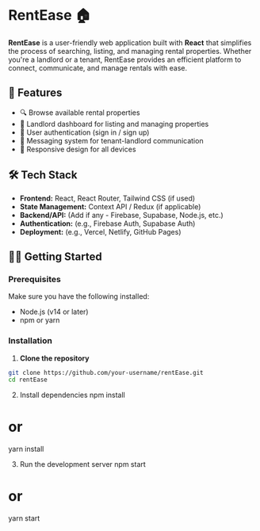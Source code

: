 # RentEase 🏠

**RentEase** is a user-friendly web application built with **React** that simplifies the process of searching, listing, and managing rental properties. Whether you're a landlord or a tenant, RentEase provides an efficient platform to connect, communicate, and manage rentals with ease.

## 🚀 Features

- 🔍 Browse available rental properties
- 🏡 Landlord dashboard for listing and managing properties
- 👥 User authentication (sign in / sign up)
- 💬 Messaging system for tenant-landlord communication
- 📱 Responsive design for all devices

## 🛠️ Tech Stack

- **Frontend:** React, React Router, Tailwind CSS (if used)
- **State Management:** Context API / Redux (if applicable)
- **Backend/API:** (Add if any - Firebase, Supabase, Node.js, etc.)
- **Authentication:** (e.g., Firebase Auth, Supabase Auth)
- **Deployment:** (e.g., Vercel, Netlify, GitHub Pages)

## 🧑‍💻 Getting Started

### Prerequisites

Make sure you have the following installed:

- Node.js (v14 or later)
- npm or yarn

### Installation

1. **Clone the repository**

```bash
git clone https://github.com/your-username/rentEase.git
cd rentEase
```
2. Install dependencies
   npm install
  # or
  yarn install

3.  Run the development server
  npm start
  # or
  yarn start

